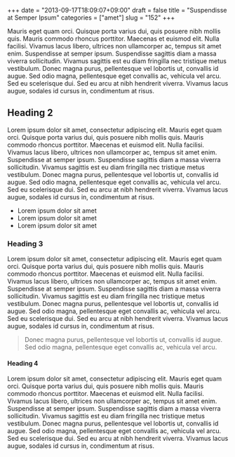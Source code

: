 +++
date = "2013-09-17T18:09:07+09:00"
draft = false
title = "Suspendisse at Semper Ipsum"
categories = ["amet"]
slug = "152"
+++

Mauris eget quam orci. Quisque porta varius dui, quis posuere nibh mollis quis. Mauris commodo rhoncus porttitor. Maecenas et euismod elit. Nulla facilisi. Vivamus lacus libero, ultrices non ullamcorper ac, tempus sit amet enim. Suspendisse at semper ipsum. Suspendisse sagittis diam a massa viverra sollicitudin. Vivamus sagittis est eu diam fringilla nec tristique metus vestibulum. Donec magna purus, pellentesque vel lobortis ut, convallis id augue. Sed odio magna, pellentesque eget convallis ac, vehicula vel arcu. Sed eu scelerisque dui. Sed eu arcu at nibh hendrerit viverra. Vivamus lacus augue, sodales id cursus in, condimentum at risus.

<h2>Heading 2</h2>
Lorem ipsum dolor sit amet, consectetur adipiscing elit. Mauris eget quam orci. Quisque porta varius dui, quis posuere nibh mollis quis. Mauris commodo rhoncus porttitor. Maecenas et euismod elit. Nulla facilisi. Vivamus lacus libero, ultrices non ullamcorper ac, tempus sit amet enim. Suspendisse at semper ipsum. Suspendisse sagittis diam a massa viverra sollicitudin. Vivamus sagittis est eu diam fringilla nec tristique metus vestibulum. Donec magna purus, pellentesque vel lobortis ut, convallis id augue. Sed odio magna, pellentesque eget convallis ac, vehicula vel arcu. Sed eu scelerisque dui. Sed eu arcu at nibh hendrerit viverra. Vivamus lacus augue, sodales id cursus in, condimentum at risus.


<ul>
	<li>Lorem ipsum dolor sit amet</li>
	<li>Lorem ipsum dolor sit amet</li>
	<li>Lorem ipsum dolor sit amet</li>
</ul>

<h3>Heading 3</h3>
Lorem ipsum dolor sit amet, consectetur adipiscing elit. Mauris eget quam orci. Quisque porta varius dui, quis posuere nibh mollis quis. Mauris commodo rhoncus porttitor. Maecenas et euismod elit. Nulla facilisi. Vivamus lacus libero, ultrices non ullamcorper ac, tempus sit amet enim. Suspendisse at semper ipsum. Suspendisse sagittis diam a massa viverra sollicitudin. Vivamus sagittis est eu diam fringilla nec tristique metus vestibulum. Donec magna purus, pellentesque vel lobortis ut, convallis id augue. Sed odio magna, pellentesque eget convallis ac, vehicula vel arcu. Sed eu scelerisque dui. Sed eu arcu at nibh hendrerit viverra. Vivamus lacus augue, sodales id cursus in, condimentum at risus.

<blockquote>Donec magna purus, pellentesque vel lobortis ut, convallis id augue. Sed odio magna, pellentesque eget convallis ac, vehicula vel arcu. </blockquote>

<h4>Heading 4</h4>
Lorem ipsum dolor sit amet, consectetur adipiscing elit. Mauris eget quam orci. Quisque porta varius dui, quis posuere nibh mollis quis. Mauris commodo rhoncus porttitor. Maecenas et euismod elit. Nulla facilisi. Vivamus lacus libero, ultrices non ullamcorper ac, tempus sit amet enim. Suspendisse at semper ipsum. Suspendisse sagittis diam a massa viverra sollicitudin. Vivamus sagittis est eu diam fringilla nec tristique metus vestibulum. Donec magna purus, pellentesque vel lobortis ut, convallis id augue. Sed odio magna, pellentesque eget convallis ac, vehicula vel arcu. Sed eu scelerisque dui. Sed eu arcu at nibh hendrerit viverra. Vivamus lacus augue, sodales id cursus in, condimentum at risus.
